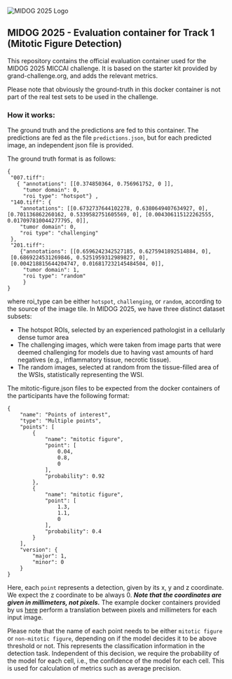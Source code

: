 
![MIDOG 2025 Logo](https://github.com/user-attachments/assets/6e28b009-7dcb-4bc1-b463-8528e943f952)

## MIDOG 2025 - Evaluation container for Track 1 (Mitotic Figure Detection)

This repository contains the official evaluation container used for the MIDOG 2025 MICCAI challenge. It is based on the starter kit provided by grand-challenge.org, and adds the relevant metrics.

Please note that obviously the ground-truth in this docker container is not part of the real test sets to be used in the challenge.

### How it works:

The ground truth and the predictions are fed to this container. The predictions are fed as the file `predictions.json`, but for each predicted image, an independent json file is provided.

The ground truth format is as follows:
```
{
 "007.tiff": 
   { "annotations": [[0.374850364, 0.756961752, 0 ]], 
     "tumor domain": 0, 
     "roi type": "hotspot"} ,
 "140.tiff": {
    "annotations": [[0.6732737644102278, 0.6380649407634927, 0], [0.701136862260162, 0.5339582751605569, 0], [0.004306115122262555, 0.017097810044277795, 0]],
    "tumor domain": 0,
    "roi type": "challenging"
 },
 "201.tiff":
    {"annotations": [[0.6596242342527185, 0.6275941892514884, 0],
 [0.6869224531269846, 0.5251959312989827, 0],
 [0.004218815644204747, 0.016817232145484504, 0]],
     "tumor domain": 1,
     "roi type": "random"
     }
}

```

where roi_type can be either `hotspot`, `challenging`, or `random`, according to the source of the image tile. In MIDOG 2025, we have three distinct dataset subsets:
- The hotspot ROIs, selected by an experienced pathologist in a cellularly dense tumor area
- The challenging images, which were taken from image parts that were deemed challenging for models due to having vast amounts of hard negatives (e.g., inflammatory tissue, necrotic tissue).
- The random images, selected at random from the tissue-filled area of the WSIs, statistically representing the WSI.

The mitotic-figure.json files to be expected from the docker containers of the participants have the following format:
```
{
    "name": "Points of interest",
    "type": "Multiple points",
    "points": [
        {
            "name": "mitotic figure",
            "point": [
                0.04,
                0.8,
                0
            ],
            "probability": 0.92
        },
        {
            "name": "mitotic figure",
            "point": [
                1.3,
                1.1,
                0
            ],
            "probability": 0.4
        }
    ],
    "version": {
        "major": 1,
        "minor": 0
    }
}
```

Here, each `point` represents a detection, given by its x, y and z coordinate. We expect the z coordinate to be always 0. ***Note that the coordinates are given in millimeters, not pixels.*** 
The example docker containers provided by us [here](https://github.com/DeepMicroscopy/MIDOG25_T1_reference_docker) perform a translation between pixels and millimeters for each input image.

Please note that the name of each point needs to be either `mitotic figure` or `non-mitotic figure`, depending on if the model decides it to be above threshold or not. This represents the classification information in the detection task.
Independent of this decision, we require the probability of the model for each cell, i.e., the confidence of the model for each cell. This is used for calculation of metrics such as average precision.

